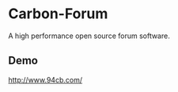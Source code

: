 Carbon-Forum
============

A high performance open source forum software. 

## Demo

http://www.94cb.com/